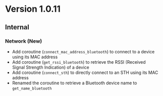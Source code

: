 # Version 1.0.11

## Internal

### Network (New)

- Add coroutine (`connect_mac_address_bluetooth`) to connect to a device using its MAC address
- Add coroutine (`get_rssi_bluetooth`) to retrieve the RSSI (Received Signal Strength Indication) of a device
- Add coroutine (`connect_sth`) to directly connect to an STH using its MAC address
- Renamed the coroutine to retrieve a Bluetooth device name to `get_name_bluetooth`
